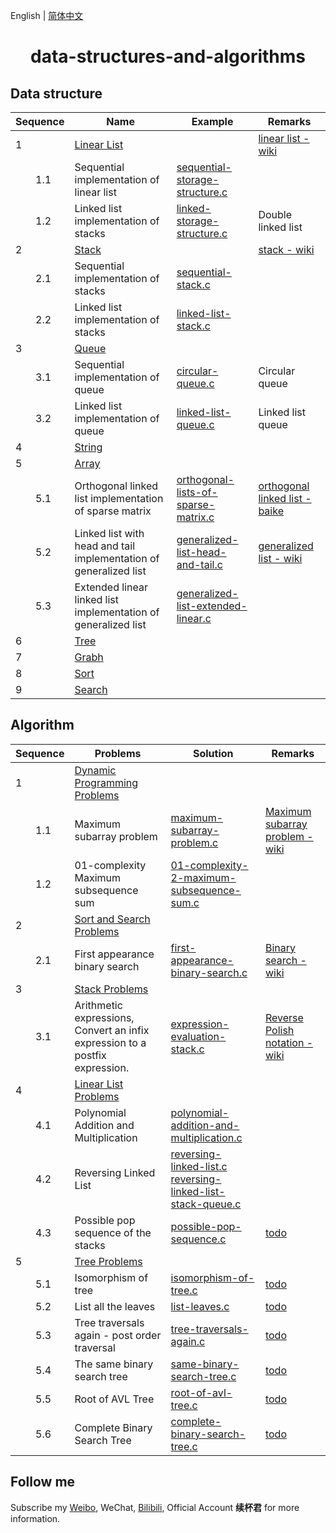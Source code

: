 English | [简体中文](README-CN.md)

<h1 align="center">data-structures-and-algorithms</h1>

## Data structure

Sequence | Name | Example | Remarks
-- | -- | -- | --
1 | [Linear List](https://github.com/xubeijun/data-structures-and-algorithms/tree/main/linear-list) |  | [linear list - wiki](https://zh.wikipedia.org/wiki/%E7%BA%BF%E6%80%A7%E8%A1%A8)
　　1.1 | Sequential implementation of linear list | [sequential-storage-structure.c](https://github.com/xubeijun/data-structures-and-algorithms/blob/main/linear-list/sequential-storage-structure.c) | 
　　1.2 | Linked list implementation of stacks | [linked-storage-structure.c](https://github.com/xubeijun/data-structures-and-algorithms/blob/main/linear-list/linked-storage-structure.c) | Double linked list
2 | [Stack](https://github.com/xubeijun/data-structures-and-algorithms/tree/main/stack) |  | [stack - wiki](https://zh.wikipedia.org/wiki/%E5%A0%86%E6%A0%88)
　　2.1 | Sequential implementation of stacks | [sequential-stack.c](https://github.com/xubeijun/data-structures-and-algorithms/blob/main/stack/sequential-stack.c) | 
　　2.2 | Linked list implementation of stacks | [linked-list-stack.c](https://github.com/xubeijun/data-structures-and-algorithms/blob/main/stack/linked-list-stack.c) | 
3 | [Queue](https://github.com/xubeijun/data-structures-and-algorithms/tree/main/queue) |  | 
　　3.1 | Sequential implementation of queue | [circular-queue.c](https://github.com/xubeijun/data-structures-and-algorithms/blob/main/queue/circular-queue.c) | Circular queue
　　3.2 | Linked list implementation of queue | [linked-list-queue.c](https://github.com/xubeijun/data-structures-and-algorithms/blob/main/queue/linked-list-queue.c) | Linked list queue
4 | [String](https://github.com/xubeijun/data-structures-and-algorithms/tree/main/string) |  | 
5 | [Array](https://github.com/xubeijun/data-structures-and-algorithms/tree/main/array) |  | 
　　5.1 | Orthogonal linked list implementation of sparse matrix | [orthogonal-lists-of-sparse-matrix.c](https://github.com/xubeijun/data-structures-and-algorithms/blob/main/array/orthogonal-lists-of-sparse-matrix.c) | [orthogonal linked list - baike](https://baike.baidu.com/item/%E5%8D%81%E5%AD%97%E9%93%BE%E8%A1%A8)
　　5.2 | Linked list with head and tail implementation of generalized list | [generalized-list-head-and-tail.c](https://github.com/xubeijun/data-structures-and-algorithms/blob/main/array/generalized-list-head-and-tail.c) | [generalized list - wiki](https://zh.wikipedia.org/wiki/%E5%B9%BF%E4%B9%89%E8%A1%A8)
　　5.3 | Extended linear linked list implementation of generalized list | [generalized-list-extended-linear.c](https://github.com/xubeijun/data-structures-and-algorithms/blob/main/array/generalized-list-extended-linear.c) | 
6 | [Tree](https://github.com/xubeijun/data-structures-and-algorithms/tree/main/tree) |  | 
7 | [Grabh](https://github.com/xubeijun/data-structures-and-algorithms/tree/main/grabh) |  | 
8 | [Sort](https://github.com/xubeijun/data-structures-and-algorithms/tree/main/sort) |  | 
9 | [Search](https://github.com/xubeijun/data-structures-and-algorithms/tree/main/search) |  | 


## Algorithm

Sequence | Problems | Solution | Remarks
-- | -- | -- | --
1 | [Dynamic Programming Problems](https://github.com/xubeijun/data-structures-and-algorithms/tree/main/problems/dynamic-programming) |  | 
　　1.1 | Maximum subarray problem | [maximum-subarray-problem.c](https://github.com/xubeijun/data-structures-and-algorithms/tree/main/problems/dynamic-programming/maximum-subarray-problem.c) | [Maximum subarray problem - wiki](https://en.wikipedia.org/wiki/Maximum_subarray_problem)
　　1.2 | 01-complexity Maximum subsequence sum | [01-complexity-2-maximum-subsequence-sum.c](https://github.com/xubeijun/data-structures-and-algorithms/tree/main/problems/dynamic-programming/01-complexity-2-maximum-subsequence-sum.c) | 
2 | [Sort and Search Problems](https://github.com/xubeijun/data-structures-and-algorithms/tree/main/problems/sort-and-search) |  | 
　　2.1 | First appearance binary search | [first-appearance-binary-search.c](https://github.com/xubeijun/data-structures-and-algorithms/tree/main/problems/sort-and-search/first-appearance-binary-search.c) | [Binary search - wiki](https://en.wikipedia.org/wiki/Binary_search_algorithm)
3 | [Stack Problems](https://github.com/xubeijun/data-structures-and-algorithms/tree/main/problems/stack) |  | 
　　3.1 | Arithmetic expressions, Convert an infix expression to a postfix expression. | [expression-evaluation-stack.c](https://github.com/xubeijun/data-structures-and-algorithms/tree/main/problems/stack/expression-evaluation-stack.c) | [Reverse Polish notation - wiki](https://en.wikipedia.org/wiki/Reverse_Polish_notation)
4 | [Linear List Problems](https://github.com/xubeijun/data-structures-and-algorithms/tree/main/problems/stack) |  | 
　　4.1 | Polynomial Addition and Multiplication | [polynomial-addition-and-multiplication.c](https://github.com/xubeijun/data-structures-and-algorithms/tree/main/problems/linear-list/polynomial-addition-and-multiplication.c) | 
　　4.2 | Reversing Linked List | [reversing-linked-list.c](https://github.com/xubeijun/data-structures-and-algorithms/tree/main/problems/linear-list/reversing-linked-list.c) <br> [reversing-linked-list-stack-queue.c](https://github.com/xubeijun/data-structures-and-algorithms/tree/main/problems/linear-list/reversing-linked-list-stack-queue.c) | 
　　4.3 | Possible pop sequence of the stacks | [possible-pop-sequence.c](https://github.com/xubeijun/data-structures-and-algorithms/tree/main/problems/linear-list/possible-pop-sequence.c) | [todo](possible-pop-sequence.c)
5 | [Tree Problems](https://github.com/xubeijun/data-structures-and-algorithms/tree/main/problems/tree) |  | 
　　5.1 | Isomorphism of tree | [isomorphism-of-tree.c](https://github.com/xubeijun/data-structures-and-algorithms/tree/main/problems/tree/isomorphism-of-tree.c) | [todo](isomorphism-of-tree.c)
　　5.2 | List all the leaves | [list-leaves.c](https://github.com/xubeijun/data-structures-and-algorithms/tree/main/problems/tree/list-leaves.c) | [todo](list-leaves.c)
　　5.3 | Tree traversals again - post order traversal | [tree-traversals-again.c](https://github.com/xubeijun/data-structures-and-algorithms/tree/main/problems/tree/tree-traversals-again.c) | [todo](tree-traversals-again.c)
　　5.4 | The same binary search tree | [same-binary-search-tree.c](https://github.com/xubeijun/data-structures-and-algorithms/tree/main/problems/tree/same-binary-search-tree.c) | [todo](same-binary-search-tree.c)
　　5.5 | Root of AVL Tree | [root-of-avl-tree.c](https://github.com/xubeijun/data-structures-and-algorithms/tree/main/problems/tree/root-of-avl-tree.c) | [todo](root-of-avl-tree.c)
　　5.6 | Complete Binary Search Tree | [complete-binary-search-tree.c](https://github.com/xubeijun/data-structures-and-algorithms/tree/main/problems/tree/complete-binary-search-tree.c) | [todo](complete-binary-search-tree.c)


## Follow me
Subscribe my [Weibo](https://weibo.com/xubeijun), WeChat, [Bilibili](https://space.bilibili.com/490987374/), Official Account **续杯君** for more information.
